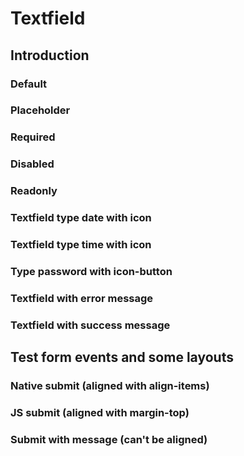 # Textfield

## Introduction

### Default
<Playground>
  <template>
    <p-textfield-wrapper label="Some label">
      <input type="text" name="some-name"/>
    </p-textfield-wrapper>
  </template>
</Playground>


### Placeholder
<Playground>
  <template>
    <p-textfield-wrapper label="Some label">
      <input type="text" name="some-name" placeholder="Some placeholder text"/>
    </p-textfield-wrapper>
  </template>
</Playground>


### Required
<Playground>
  <template>
    <p-textfield-wrapper label="Some label">
      <input type="text" name="some-name" required="true"/>
    </p-textfield-wrapper>
  </template>
</Playground>


### Disabled
<Playground>
  <template>
    <p-textfield-wrapper label="Some label">
      <input type="text" name="some-name" disabled="disabled" />
    </p-textfield-wrapper>
  </template>
</Playground>


### Readonly
<Playground>
  <template>
    <p-textfield-wrapper label="Some label">
      <input type="text" name="some-name" value="Some value" readonly="readonly" />
    </p-textfield-wrapper>
  </template>
</Playground>


### Textfield type date with icon
<Playground>
  <template>
    <p-textfield-wrapper label="Some label">
      <input type="date" name="some-name"/>
    </p-textfield-wrapper>
  </template>
</Playground>

### Textfield type time with icon
<Playground>
  <template>
  <form novalidate>
    <p-textfield-wrapper label="Some label">
      <input type="time" name="some-name"/>
    </p-textfield-wrapper>
   </form>
  </template>
</Playground>


### Type password with icon-button
<Playground>
  <template>
    <p-textfield-wrapper label="Some label">
      <input type="password" name="some-name"/>
    </p-textfield-wrapper>
  </template>
</Playground>


### Textfield with error message
<Playground>
  <template>
    <p-textfield-wrapper label="Some label" state="error" message="Your phone number is not valid.">
      <input type="number" name="some-name" aria-invalid="true" value="01722345678" />
    </p-textfield-wrapper>
  </template>
</Playground>


### Textfield with success message
<Playground>
  <template>
    <p-textfield-wrapper label="Some label" state="success" message="Your phone number is valid.">
      <input type="number" name="some-name" value="01722345678" />
    </p-textfield-wrapper>
  </template>
</Playground>


## Test form events and some layouts

### Native submit (aligned with align-items)
<Playground>
  <template>
    <form novalidate onsubmit="alert('Form submitted')">
    <p-flex align-items="flex-end">
        <p-textfield-wrapper label="Some label">
          <input type="text" name="some-name"/>
        </p-textfield-wrapper>
        <p-button type="submit">Form submit</p-button>
      </p-flex>
     </form>
  </template>
</Playground>

### JS submit (aligned with margin-top)
<Playground>
  <template>
    <form id="form2" novalidate onsubmit="alert('Form submitted')">
     <p-flex>
       <p-textfield-wrapper label="Some label">
        <input type="text" name="some-name"/>
       </p-textfield-wrapper>
       <p-button type="submit" onClick="formSubmit();" style="margin-top: 24px">Form submit</p-button>
      </p-flex>
     </form>
  </template>
</Playground>

### Submit with message (can't be aligned)
<Playground>
  <template>
    <form id="form3" novalidate onsubmit="alert('Form submitted')">
      <p-flex align-items="flex-end">
        <p-textfield-wrapper label="Some very long label which will hopefully break" state="error" message="Fill in the required field" style="width:200px;">
          <input type="text" name="some-name"/>
        </p-textfield-wrapper>
        <p-button type="submit">Form submit</p-button>
      </p-flex>
     </form>
  </template>
</Playground>

<script>
  const formSubmit = function() {
    document.getElementById('form2').submit();
  };
</script>